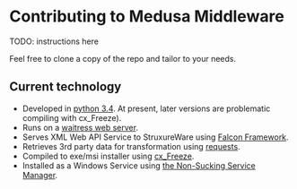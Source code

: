 # Contributing to Medusa Middleware

TODO: instructions here

Feel free to clone a copy of the repo and tailor to your needs.

## Current technology
- Developed in [python 3.4](https://www.python.org/). At present, later versions are problematic compiling with cx_Freeze).
- Runs on a [waitress web server](http://docs.pylonsproject.org/projects/waitress/en/latest/).
- Serves XML Web API Service to StruxureWare using [Falcon Framework](https://falconframework.org/).
- Retrieves 3rd party data for transformation using [requests](http://docs.python-requests.org/en/master/).
- Compiled to exe/msi installer using [cx_Freeze]().
- Installed as a Windows Service using [the Non-Sucking Service Manager](http://nssm.cc).
